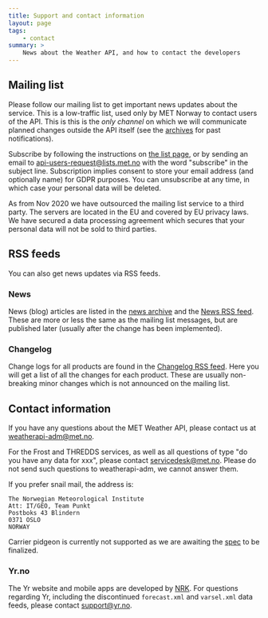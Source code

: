 ```yaml
---
title: Support and contact information
layout: page
tags:
    - contact
summary: >
    News about the Weather API, and how to contact the developers
---
```


## Mailing list

Please follow our mailing list to get important news updates about the service.
This is a low-traffic list, used only by MET Norway to contact users of the API.
This is this is the *only channel* on which we will communicate planned changes
outside the API itself (see the [archives](http://lists.met.no/pipermail/api-users/)
for past notifications).

Subscribe by following the instructions on [the list page](http://lists.met.no/mailman/listinfo/api-users),
or by sending an email to <api-users-request@lists.met.no> with the word "subscribe" in the subject line.
Subscription implies consent to store your email address (and optionally name) for GDPR purposes.
You can unsubscribe at any time, in which case your personal data will be deleted.

As from Nov 2020 we have outsourced the mailing list service to a third party.
The servers are located in the EU and covered by EU privacy laws. We have
secured a data processing agreement which secures that your personal data will
not be sold to third parties.

## RSS feeds

You can also get news updates via RSS feeds.

### News

News (blog) articles are listed in the [news archive](https://api.met.no/blog) and the
[News RSS feed](https://api.met.no//feed/news). These are more or less the
same as the mailing list messages, but are published later (usually after the change
has been implemented).

### Changelog

Change logs for all products are found in the [Changelog RSS feed](https://api.met.no/feed/changelog).
Here you will get a list of all the changes for each product.
These are usually non-breaking minor changes which is not announced on the mailing list.

## Contact information

If you have any questions about the MET Weather API, please contact us at
<weatherapi-adm@met.no>.

For the Frost and THREDDS services, as well as all questions of type "do you
have any data for xxx", please contact <servicedesk@met.no>. Please do not send
such questions to weatherapi-adm, we cannot answer them.

If you prefer snail mail, the address is:

    The Norwegian Meteorological Institute
    Att: IT/GEO, Team Punkt
    Postboks 43 Blindern
    0371 OSLO
    NORWAY

Carrier pidgeon is currently not supported as we are awaiting the [spec](https://tools.ietf.org/html/rfc2549) to be finalized.

### Yr.no

The Yr website and mobile apps are developed by [NRK](https://nrk.no/). For
questions regarding Yr, including the discontinued `forecast.xml` and
`varsel.xml` data feeds, please contact <support@yr.no>.

